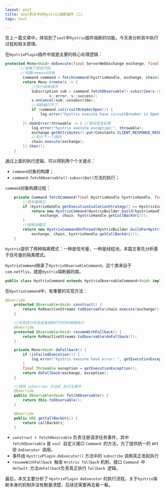 ```yaml
---
layout: post
title: Soul网关中的Hystrix熔断插件（二）
tags: Soul

---
```


在上一篇文章中，体验到了`soul`中`hystrix`插件熔断的功能，今天来分析其中执行过程和相关原理。

在`HystrixPlugin`插件中就是主要的核心处理逻辑：

```java
protected Mono<Void> doExecute(final ServerWebExchange exchange, final SoulPluginChain chain, final SelectorData selector, final RuleData rule) {
       //省略了其他代码
       //构建command对象
        Command command = fetchCommand(hystrixHandle, exchange, chain);
        return Mono.create(s -> {
            //执行具体请求
            Subscription sub = command.fetchObservable().subscribe(s::success,
                    s::error, s::success);
            s.onCancel(sub::unsubscribe);
            //熔断器打开了
            if (command.isCircuitBreakerOpen()) {
                log.error("hystrix execute have circuitBreaker is Open! groupKey:{},commandKey:{}", hystrixHandle.getGroupKey(), hystrixHandle.getCommandKey());
            }
        }).doOnError(throwable -> { //错误信息处理
            log.error("hystrix execute exception:", throwable);
            exchange.getAttributes().put(Constants.CLIENT_RESPONSE_RESULT_TYPE, ResultEnum.ERROR.getName());
            //执行下一个插件
            chain.execute(exchange);
        }).then();
    }
```

通过上面的执行逻辑，可以得到两个个关键点：

- `command`对象的构建；
- `command.fetchObservable().subscribe()`方法的执行；

`command`对象构建过程：

```java
    private Command fetchCommand(final HystrixHandle hystrixHandle, final ServerWebExchange exchange, final SoulPluginChain chain) {
        //信号量模式
        if (hystrixHandle.getExecutionIsolationStrategy() == HystrixIsolationModeEnum.SEMAPHORE.getCode()) {
            return new HystrixCommand(HystrixBuilder.build(hystrixHandle),
                exchange, chain, hystrixHandle.getCallBackUri());
        }
        //线程池模式
        return new HystrixCommandOnThread(HystrixBuilder.buildForHystrixCommand(hystrixHandle),
            exchange, chain, hystrixHandle.getCallBackUri());
    }
```

`Hystrix`提供了两种隔离模式：一种是信号量，一种是线程池。本篇文章先分析基于信号量的隔离模式。

`HystrixCommand`继承了`HystrixObservableCommand`，这个类来自于`com.netflix`，就是`Hystrix`熔断器的类。

```java
public class HystrixCommand extends HystrixObservableCommand<Void> implements Command 
```

在`HystrixCommand`中，有重要的实现方法：

```java
@Override
    protected Observable<Void> construct() {
        return RxReactiveStreams.toObservable(chain.execute(exchange));
    }

	//任务执行失败或者熔断打开的时候被执行
    @Override
    protected Observable<Void> resumeWithFallback() {
        return RxReactiveStreams.toObservable(doFallback());
    }

    private Mono<Void> doFallback() {
        if (isFailedExecution()) {
            log.error("hystrix execute have error: ", getExecutionException());
        }
        final Throwable exception = getExecutionException();
        return doFallback(exchange, exception);
    }

	//调用 subscribe 方法后 执行注事件
    @Override
    public Observable<Void> fetchObservable() {
        return this.toObservable();
    }

    @Override
    public URI getCallBackUri() {
        return callBackUri;
    }
```

- `construct + fetchObservable` 负责注册请求任务事件，其中 `fetchObservable` 是 `soul `自定义接口 `Command `的方法，为了提供统一的 `API `给 `doExecutor `调用。
- 事件由 `HystrixPlugin.doExecutor()` 方法中的 `subscribe` 调用真正发起执行
- `resumeWithFallback `触发 `Hrstrix fallbac`k 机制，接口 `Command `中 `default `方法` doFallback `负责真正执行 `fallback `逻辑。



最后，本文主要分析了 `HystrixPlugin doExecutor` 的执行流程，关于`hystrix`熔断本身的机制并没有数量清楚，后续还需要再去看一看。

